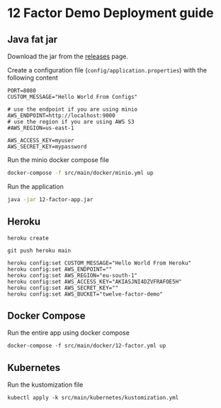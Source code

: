 # 12 Factor Demo Deployment guide

## Java fat jar

Download the jar from the [releases](/releases) page.

Create a configuration file (`config/application.properties`) with the following content

```
PORT=8080
CUSTOM_MESSAGE="Hello World From Configs"

# use the endpoint if you are using minio
AWS_ENDPOINT=http://localhost:9000
# use the region if you are using AWS S3
#AWS_REGION=us-east-1

AWS_ACCESS_KEY=myuser
AWS_SECRET_KEY=mypassword
```

Run the minio docker compose file

```bash
docker-compose -f src/main/docker/minio.yml up
```

Run the application

```bash
java -jar 12-factor-app.jar
```

## Heroku

```
heroku create

git push heroku main

heroku config:set CUSTOM_MESSAGE="Hello World From Heroku"
heroku config:set AWS_ENDPOINT=""
heroku config:set AWS_REGION="eu-south-1"
heroku config:set AWS_ACCESS_KEY="AKIASJNI4DZVFRAFOE5H"
heroku config:set AWS_SECRET_KEY=""
heroku config:set AWS_BUCKET="twelve-factor-demo"
```


## Docker Compose

Run the entire app using docker compose

```
docker-compose -f src/main/docker/12-factor.yml up
```

## Kubernetes

Run the kustomization file

```
kubectl apply -k src/main/kubernetes/kustomization.yml
```

